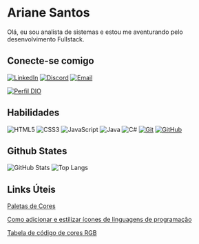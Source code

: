 # Ariane Santos

Olá, eu sou analista de sistemas e estou me aventurando pelo desenvolvimento Fullstack.

## Conecte-se comigo

[![LinkedIn](https://img.shields.io/badge/LinkedIn-0080f0?style=for-the-badge&logo=linkedin&logoColor=fff)](https://www.linkedin.com/in/ariane-cledja-santos-5b04901b2/)
[![Discord](https://img.shields.io/badge/Discord-60C?style=for-the-badge&logo=discord&logoColor=fff)](https://www.discord.com/in/ariane25#1946/)
[![Email](https://img.shields.io/badge/Email-f00?style=for-the-badge&logo=gmail&logoColor=fff)](mailto:ariane225040@gmail.com)

[![Perfil DIO](https://img.shields.io/badge/-Meu%20Perfil%20na%20DIO-f99?style=for-the-badge)](https://web.dio.me/users/ariane225040/)

## Habilidades

![HTML5](https://img.shields.io/badge/HTML-F2972F?style=for-the-badge&logo=html5&logoColor=FFF)
![CSS3](https://img.shields.io/badge/CSS3-00F?style=for-the-badge&logo=css3&logoColor=FFF)
![JavaScript](https://img.shields.io/badge/JavaScript-F2BE22?style=for-the-badge&logo=javascript&logoColor=FFF)
![Java](https://img.shields.io/badge/Java-C00?style=for-the-badge&logo=java&logoColor=FFF)
![C#](https://img.shields.io/badge/Csharp-3B185F?style=for-the-badge&logo=csharp&logoColor=FFF)
[![Git](https://img.shields.io/badge/Git-F00?style=for-the-badge&logo=git&logoColor=FFF)](https://git-scm.com/doc) 
[![GitHub](https://img.shields.io/badge/GitHub-000?style=for-the-badge&logo=github&logoColor=FFF)](https://docs.github.com/)

## Github States

![GitHub Stats](https://github-readme-stats.vercel.app/api?username=arianecledja&theme=transparent&bg_color=000&border_color=EA1179&show_icons=true&icon_color=F0CAA3&title_color=EA1179&text_color=fff)
![Top Langs](https://github-readme-stats-git-masterrstaa-rickstaa.vercel.app/api/top-langs/?username=arianecledja&layout=compact&bg_color=000&border_color=EA1179&title_color=EA1179&text_color=FFF)

## Links Úteis


[Paletas de Cores](https://colorhunt.co/)

[Como adicionar e estilizar ícones de linguagens de programação](https://javascript.plainenglish.io/how-to-make-custom-language-badges-for-your-profile-using-shields-io-d2aeaf016b6b)

[Tabela de código de cores RGB](https://www.rapidtables.org/pt/web/color/RGB_Color.html)


